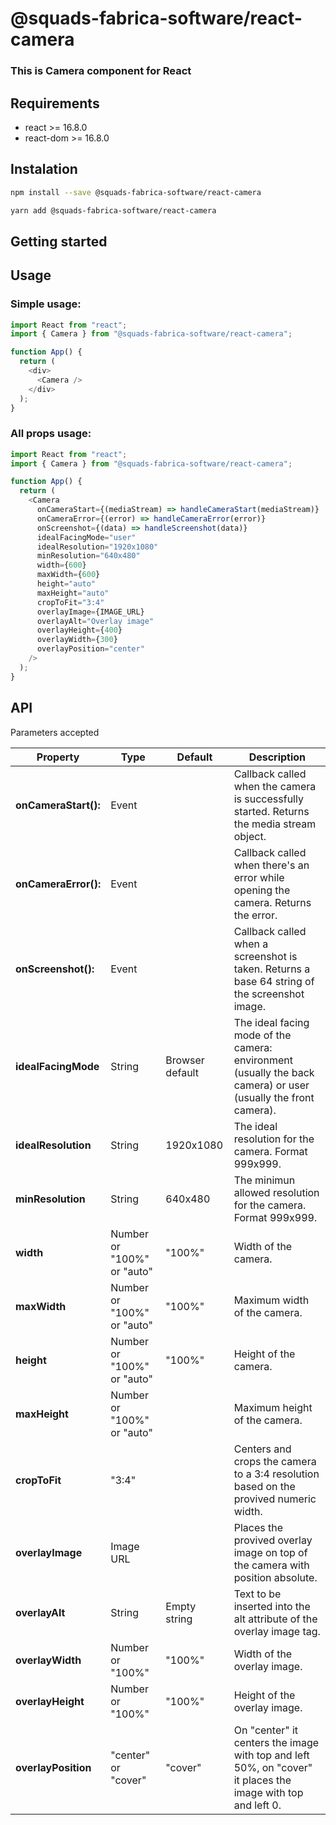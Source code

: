 # @squads-fabrica-software/react-camera

### This is Camera component for React

## Requirements

- react >= 16.8.0
- react-dom >= 16.8.0

## Instalation

```bash
npm install --save @squads-fabrica-software/react-camera
```

```bash
yarn add @squads-fabrica-software/react-camera
```

## Getting started

## Usage

### Simple usage:

```js
import React from "react";
import { Camera } from "@squads-fabrica-software/react-camera";

function App() {
  return (
    <div>
      <Camera />
    </div>
  );
}
```

### All props usage:

```js
import React from "react";
import { Camera } from "@squads-fabrica-software/react-camera";

function App() {
  return (
    <Camera
      onCameraStart={(mediaStream) => handleCameraStart(mediaStream)}
      onCameraError={(error) => handleCameraError(error)}
      onScreenshot={(data) => handleScreenshot(data)}
      idealFacingMode="user"
      idealResolution="1920x1080"
      minResolution="640x480"
      width={600}
      maxWidth={600}
      height="auto"
      maxHeight="auto"
      cropToFit="3:4"
      overlayImage={IMAGE_URL}
      overlayAlt="Overlay image"
      overlayHeight={400}
      overlayWidth={300}
      overlayPosition="center"
    />
  );
}
```

## API

Parameters accepted

| Property             | Type                       | Default         | Description                                                                                                    |
| -------------------- | -------------------------- | --------------- | -------------------------------------------------------------------------------------------------------------- |
| **onCameraStart():** | Event                      |                 | Callback called when the camera is successfully started. Returns the media stream object.                      |
| **onCameraError():** | Event                      |                 | Callback called when there's an error while opening the camera. Returns the error.                             |
| **onScreenshot():**  | Event                      |                 | Callback called when a screenshot is taken. Returns a base 64 string of the screenshot image.                  |
| **idealFacingMode**  | String                     | Browser default | The ideal facing mode of the camera: environment (usually the back camera) or user (usually the front camera). |
| **idealResolution**  | String                     | 1920x1080       | The ideal resolution for the camera. Format 999x999.                                                           |
| **minResolution**    | String                     | 640x480         | The minimun allowed resolution for the camera. Format 999x999.                                                 |
| **width**            | Number or "100%" or "auto" | "100%"          | Width of the camera.                                                                                           |
| **maxWidth**         | Number or "100%" or "auto" | "100%"          | Maximum width of the camera.                                                                                   |
| **height**           | Number or "100%" or "auto" | "100%"          | Height of the camera.                                                                                          |
| **maxHeight**        | Number or "100%" or "auto" |                 | Maximum height of the camera.                                                                                  |
| **cropToFit**        | "3:4"                      |                 | Centers and crops the camera to a 3:4 resolution based on the provived numeric width.                          |
| **overlayImage**     | Image URL                  |                 | Places the provived overlay image on top of the camera with position absolute.                                 |
| **overlayAlt**       | String                     | Empty string    | Text to be inserted into the alt attribute of the overlay image tag.                                           |
| **overlayWidth**     | Number or "100%"           | "100%"          | Width of the overlay image.                                                                                    |
| **overlayHeight**    | Number or "100%"           | "100%"          | Height of the overlay image.                                                                                   |
| **overlayPosition**  | "center" or "cover"        | "cover"         | On "center" it centers the image with top and left 50%, on "cover" it places the image with top and left 0.    |
